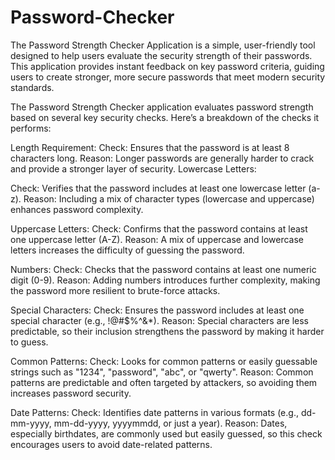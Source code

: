 # Password-Checker
The Password Strength Checker Application is a simple, user-friendly tool designed to help users evaluate the security strength of their passwords. This application provides instant feedback on key password criteria, guiding users to create stronger, more secure passwords that meet modern security standards.

The Password Strength Checker application evaluates password strength based on several key security checks. Here’s a breakdown of the checks it performs:

Length Requirement:
Check: Ensures that the password is at least 8 characters long.
Reason: Longer passwords are generally harder to crack and provide a stronger layer of security.
Lowercase Letters:

Check: Verifies that the password includes at least one lowercase letter (a-z).
Reason: Including a mix of character types (lowercase and uppercase) enhances password complexity.


Uppercase Letters:
Check: Confirms that the password contains at least one uppercase letter (A-Z).
Reason: A mix of uppercase and lowercase letters increases the difficulty of guessing the password.

Numbers:
Check: Checks that the password contains at least one numeric digit (0-9).
Reason: Adding numbers introduces further complexity, making the password more resilient to brute-force attacks.

Special Characters:
Check: Ensures the password includes at least one special character (e.g., !@#$%^&*).
Reason: Special characters are less predictable, so their inclusion strengthens the password by making it harder to guess.

Common Patterns:
Check: Looks for common patterns or easily guessable strings such as "1234", "password", "abc", or "qwerty".
Reason: Common patterns are predictable and often targeted by attackers, so avoiding them increases password security.

Date Patterns:
Check: Identifies date patterns in various formats (e.g., dd-mm-yyyy, mm-dd-yyyy, yyyymmdd, or just a year).
Reason: Dates, especially birthdates, are commonly used but easily guessed, so this check encourages users to avoid date-related patterns.
